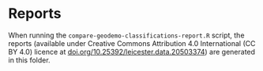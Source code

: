 # Reports

When running the `compare-geodemo-classifications-report.R` script, the reports (available under Creative Commons Attribution 4.0 International (CC BY 4.0) licence at [doi.org/10.25392/leicester.data.20503374](https://doi.org/10.25392/leicester.data.20503374)) are generated in this folder.